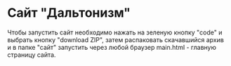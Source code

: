 # Сайт "Дальтонизм"
Чтобы запустить сайт необходимо нажать на зеленую кнопку "code" и выбрать кнопку "download ZIP", затем распаковать скачавшийся архив и в папке "сайт" запустить через любой браузер main.html - главную страницу сайта.
